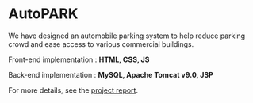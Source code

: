 # AutoPARK

We have designed an automobile parking system to help reduce parking crowd and ease access to various commercial buildings.

Front-end implementation : **HTML, CSS, JS**

Back-end implementation : **MySQL, Apache Tomcat v9.0, JSP**

For more details, see the [project report](https://github.com/SETRAZ/ParkingSlot/blob/main/report.pdf).
